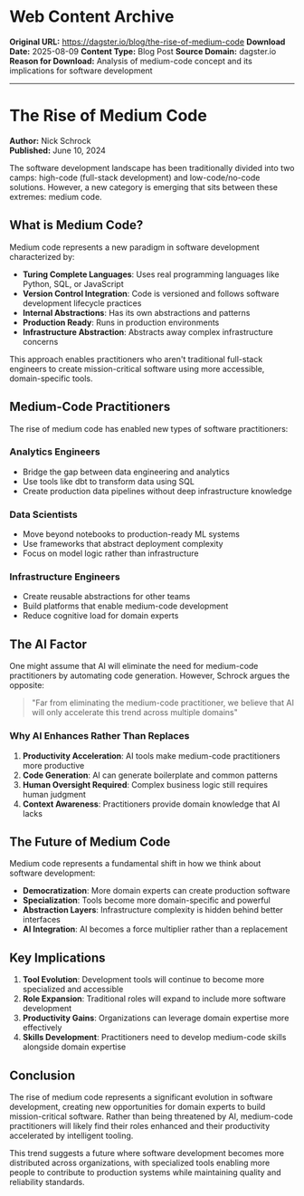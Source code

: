 # Web Content Archive

**Original URL:** https://dagster.io/blog/the-rise-of-medium-code
**Download Date:** 2025-08-09
**Content Type:** Blog Post
**Source Domain:** dagster.io
**Reason for Download:** Analysis of medium-code concept and its implications for software development

---

# The Rise of Medium Code

**Author:** Nick Schrock  
**Published:** June 10, 2024

The software development landscape has been traditionally divided into two camps: high-code (full-stack development) and low-code/no-code solutions. However, a new category is emerging that sits between these extremes: medium code.

## What is Medium Code?

Medium code represents a new paradigm in software development characterized by:

- **Turing Complete Languages**: Uses real programming languages like Python, SQL, or JavaScript
- **Version Control Integration**: Code is versioned and follows software development lifecycle practices
- **Internal Abstractions**: Has its own abstractions and patterns
- **Production Ready**: Runs in production environments
- **Infrastructure Abstraction**: Abstracts away complex infrastructure concerns

This approach enables practitioners who aren't traditional full-stack engineers to create mission-critical software using more accessible, domain-specific tools.

## Medium-Code Practitioners

The rise of medium code has enabled new types of software practitioners:

### Analytics Engineers
- Bridge the gap between data engineering and analytics
- Use tools like dbt to transform data using SQL
- Create production data pipelines without deep infrastructure knowledge

### Data Scientists
- Move beyond notebooks to production-ready ML systems
- Use frameworks that abstract deployment complexity
- Focus on model logic rather than infrastructure

### Infrastructure Engineers
- Create reusable abstractions for other teams
- Build platforms that enable medium-code development
- Reduce cognitive load for domain experts

## The AI Factor

One might assume that AI will eliminate the need for medium-code practitioners by automating code generation. However, Schrock argues the opposite:

> "Far from eliminating the medium-code practitioner, we believe that AI will only accelerate this trend across multiple domains"

### Why AI Enhances Rather Than Replaces

1. **Productivity Acceleration**: AI tools make medium-code practitioners more productive
2. **Code Generation**: AI can generate boilerplate and common patterns
3. **Human Oversight Required**: Complex business logic still requires human judgment
4. **Context Awareness**: Practitioners provide domain knowledge that AI lacks

## The Future of Medium Code

Medium code represents a fundamental shift in how we think about software development:

- **Democratization**: More domain experts can create production software
- **Specialization**: Tools become more domain-specific and powerful
- **Abstraction Layers**: Infrastructure complexity is hidden behind better interfaces
- **AI Integration**: AI becomes a force multiplier rather than a replacement

## Key Implications

1. **Tool Evolution**: Development tools will continue to become more specialized and accessible
2. **Role Expansion**: Traditional roles will expand to include more software development
3. **Productivity Gains**: Organizations can leverage domain expertise more effectively
4. **Skills Development**: Practitioners need to develop medium-code skills alongside domain expertise

## Conclusion

The rise of medium code represents a significant evolution in software development, creating new opportunities for domain experts to build mission-critical software. Rather than being threatened by AI, medium-code practitioners will likely find their roles enhanced and their productivity accelerated by intelligent tooling.

This trend suggests a future where software development becomes more distributed across organizations, with specialized tools enabling more people to contribute to production systems while maintaining quality and reliability standards.
